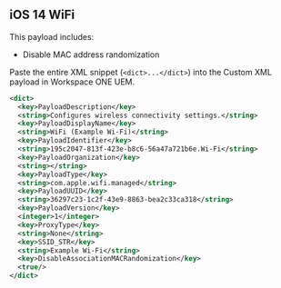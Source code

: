 ## iOS 14 WiFi ##

This payload includes:
* Disable MAC address randomization

Paste the entire XML snippet (`<dict>...</dict>`) into the Custom XML payload in Workspace ONE UEM.

```xml
<dict>
  <key>PayloadDescription</key>
  <string>Configures wireless connectivity settings.</string>
  <key>PayloadDisplayName</key>
  <string>WiFi (Example Wi-Fi)</string>
  <key>PayloadIdentifier</key>
  <string>195c2047-813f-423e-b8c6-56a47a721b6e.Wi-Fi</string>
  <key>PayloadOrganization</key>
  <string></string>
  <key>PayloadType</key>
  <string>com.apple.wifi.managed</string>
  <key>PayloadUUID</key>
  <string>36297c23-1c2f-43e9-8863-bea2c33ca318</string>
  <key>PayloadVersion</key>
  <integer>1</integer>
  <key>ProxyType</key>
  <string>None</string>
  <key>SSID_STR</key>
  <string>Example Wi-Fi</string>
  <key>DisableAssociationMACRandomization</key>
  <true/>
</dict>
```
